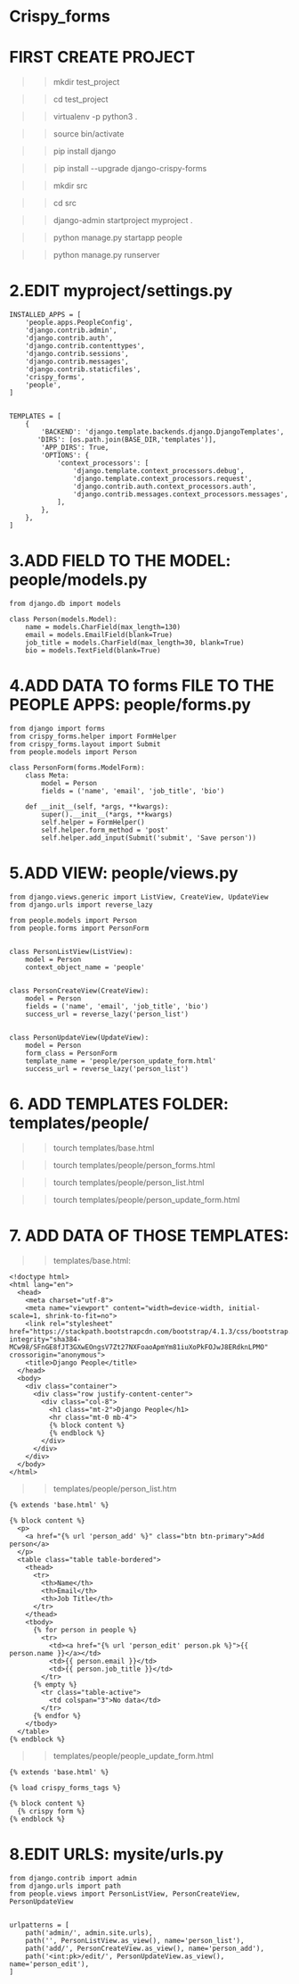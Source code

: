 # Crispy_forms

# FIRST CREATE PROJECT

>>mkdir test_project

>>cd test_project

>>virtualenv -p python3 .

>>source bin/activate

>>pip install django

>>pip install --upgrade django-crispy-forms

>>mkdir src

>>cd src

>>django-admin startproject myproject .

>>python manage.py startapp people

>>python manage.py runserver


# 2.EDIT myproject/settings.py

```
INSTALLED_APPS = [
    'people.apps.PeopleConfig',
    'django.contrib.admin',
    'django.contrib.auth',
    'django.contrib.contenttypes',
    'django.contrib.sessions',
    'django.contrib.messages',
    'django.contrib.staticfiles',
    'crispy_forms',
    'people',
]
```

```

TEMPLATES = [
    {
        'BACKEND': 'django.template.backends.django.DjangoTemplates',
       'DIRS': [os.path.join(BASE_DIR,'templates')],
        'APP_DIRS': True,
        'OPTIONS': {
            'context_processors': [
                'django.template.context_processors.debug',
                'django.template.context_processors.request',
                'django.contrib.auth.context_processors.auth',
                'django.contrib.messages.context_processors.messages',
            ],
        },
    },
]
```
# 3.ADD FIELD TO THE MODEL: people/models.py

```
from django.db import models

class Person(models.Model):
    name = models.CharField(max_length=130)
    email = models.EmailField(blank=True)
    job_title = models.CharField(max_length=30, blank=True)
    bio = models.TextField(blank=True)
```

# 4.ADD DATA TO forms FILE TO THE PEOPLE APPS: people/forms.py

```
from django import forms
from crispy_forms.helper import FormHelper
from crispy_forms.layout import Submit
from people.models import Person

class PersonForm(forms.ModelForm):
    class Meta:
        model = Person
        fields = ('name', 'email', 'job_title', 'bio')

    def __init__(self, *args, **kwargs):
        super().__init__(*args, **kwargs)
        self.helper = FormHelper()
        self.helper.form_method = 'post'
        self.helper.add_input(Submit('submit', 'Save person'))
```

# 5.ADD VIEW: people/views.py

```
from django.views.generic import ListView, CreateView, UpdateView
from django.urls import reverse_lazy

from people.models import Person
from people.forms import PersonForm


class PersonListView(ListView):
    model = Person
    context_object_name = 'people'


class PersonCreateView(CreateView):
    model = Person
    fields = ('name', 'email', 'job_title', 'bio')
    success_url = reverse_lazy('person_list')


class PersonUpdateView(UpdateView):
    model = Person
    form_class = PersonForm
    template_name = 'people/person_update_form.html'
    success_url = reverse_lazy('person_list')
```
# 6. ADD TEMPLATES FOLDER: templates/people/

>>tourch templates/base.html

>>tourch templates/people/person_forms.html

>>tourch templates/people/person_list.html

>>tourch templates/people/person_update_form.html

# 7. ADD DATA OF THOSE TEMPLATES:

>> templates/base.html:
```
<!doctype html>
<html lang="en">
  <head>
    <meta charset="utf-8">
    <meta name="viewport" content="width=device-width, initial-scale=1, shrink-to-fit=no">
    <link rel="stylesheet" href="https://stackpath.bootstrapcdn.com/bootstrap/4.1.3/css/bootstrap.min.css" integrity="sha384-MCw98/SFnGE8fJT3GXwEOngsV7Zt27NXFoaoApmYm81iuXoPkFOJwJ8ERdknLPMO" crossorigin="anonymous">
    <title>Django People</title>
  </head>
  <body>
    <div class="container">
      <div class="row justify-content-center">
        <div class="col-8">
          <h1 class="mt-2">Django People</h1>
          <hr class="mt-0 mb-4">
          {% block content %}
          {% endblock %}
        </div>
      </div>
    </div>
  </body>
</html>
```

>> templates/people/person_list.htm

```
{% extends 'base.html' %}

{% block content %}
  <p>
    <a href="{% url 'person_add' %}" class="btn btn-primary">Add person</a>
  </p>
  <table class="table table-bordered">
    <thead>
      <tr>
        <th>Name</th>
        <th>Email</th>
        <th>Job Title</th>
      </tr>
    </thead>
    <tbody>
      {% for person in people %}
        <tr>
          <td><a href="{% url 'person_edit' person.pk %}">{{ person.name }}</a></td>
          <td>{{ person.email }}</td>
          <td>{{ person.job_title }}</td>
        </tr>
      {% empty %}
        <tr class="table-active">
          <td colspan="3">No data</td>
        </tr>
      {% endfor %}
    </tbody>
  </table>
{% endblock %}
```

>>templates/people/people_update_form.html

```
{% extends 'base.html' %}

{% load crispy_forms_tags %}

{% block content %}
  {% crispy form %}
{% endblock %}
```
# 8.EDIT URLS: mysite/urls.py

````
from django.contrib import admin
from django.urls import path
from people.views import PersonListView, PersonCreateView, PersonUpdateView


urlpatterns = [
	path('admin/', admin.site.urls),
    path('', PersonListView.as_view(), name='person_list'),
    path('add/', PersonCreateView.as_view(), name='person_add'),
    path('<int:pk>/edit/', PersonUpdateView.as_view(), name='person_edit'),
]
````
